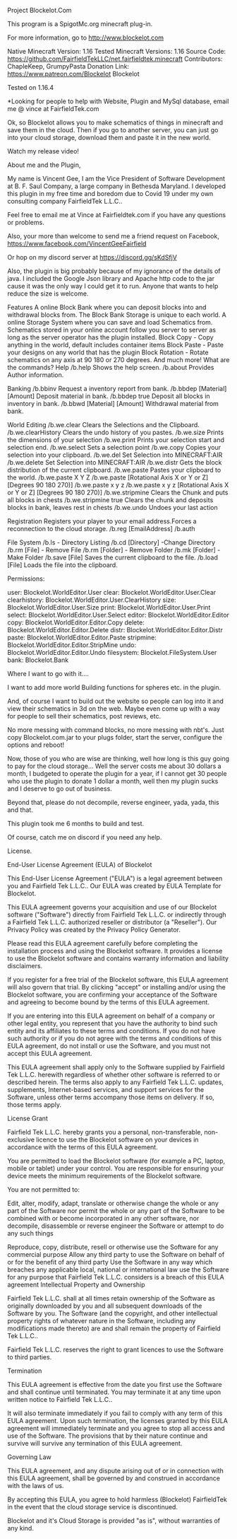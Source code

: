 Project Blockelot.Com

This program is a SpigotMc.org minecraft plug-in.

For more information, go to http://www.blockelot.com

Native Minecraft Version:
1.16
Tested Minecraft Versions:
1.16
Source Code:
https://github.com/FairfieldTekLLC/net.fairfieldtek.minecraft
Contributors:
ChapleKeep, GrumpyPasta
Donation Link:
https://www.patreon.com/Blockelot
Blockelot

Tested on 1.16.4

*Looking for people to help with Website, Plugin and MySql database, email me @ vince at FairfieldTek.com


Ok, so Blockelot allows you to make schematics of things in minecraft and save them in the cloud. Then if you go to another server, you can just go into your cloud storage, download them and paste it in the new world.

Watch my release video!



About me and the Plugin,

My name is Vincent Gee, I am the Vice President of Software Development at B. F. Saul Company, a large company in Bethesda Maryland. I developed this plugin in my free time and boredom due to Covid 19 under my own consulting company FairfieldTek L.L.C..

Feel free to email me at Vince at Fairfieldtek.com if you have any questions or problems.

Also, your more than welcome to send me a friend request on Facebook, https://www.facebook.com/VincentGeeFairfield

Or hop on my discord server at https://discord.gg/sKdSfjV

Also, the plugin is big probably because of my ignorance of the details of java. I included the Google Json library and Apache http code to the jar cause it was the only way I could get it to run. Anyone that wants to help reduce the size is welcome.



Features
A online Block Bank where you can deposit blocks into and withdrawal blocks from.
The Block Bank Storage is unique to each world.
A online Storage System where you can save and load Schematics from.
Schematics stored in your online account follow you server to server as long as the server operator has the plugin installed.
Block Copy - Copy anything in the world, default includes container items
Block Paste - Paste your designs on any world that has the plugin
Block Rotation - Rotate schematics on any axis at 90 180 or 270 degrees.
And much more!
What are the commands?
Help
/b.help Shows the help screen.
/b.about Provides Author information.

Banking
/b.bbinv Request a inventory report from bank.
/b.bbdep [Material] [Amount] Deposit material in bank.
/b.bbdep true Deposit all blocks in inventory in bank.
/b.bbwd [Material] [Amount] Withdrawal material from bank.

World Editing
/b.we.clear Clears the Selections and the Clipboard.
/b.we.clearHistory Clears the undo history of you pastes.
/b.we.size Prints the dimensions of your selection
/b.we.print Prints your selection start and selection end.
/b.we.select Sets a selection point
/b.we.copy Copies your selection into your clipboard.
/b.we.del Set Selection into MINECRAFT:AIR
/b.we.delete Set Selection into MINECRAFT:AIR
/b.we.distr Gets the block distribution of the current clipboard.
/b.we.paste Pastes your clipboard to the world.
/b.we.paste X Y Z
/b.we.paste [Rotational Axis X or Y or Z] [Degrees 90 180 270)]
/b.we.paste x y z
/b.we.paste x y z [Rotational Axis X or Y or Z] [Degrees 90 180 270)]
/b.we.stripmine Clears the Chunk and puts all blocks in chests
/b.we.stripmine true Clears the chunk and deposits blocks in bank, leaves rest in chests
/b.we.undo Undoes your last action

Registration
Registers your player to your email address.Forces a reconnection to the cloud storage.
/b.reg [EmailAddress]
/b.auth


File System
/b.ls - Directory Listing
/b.cd [Directory] -Change Directory
/b.rm [File] - Remove File
/b.rm [Folder] - Remove Folder
/b.mk [Folder] - Make Folder
/b.save [File] Saves the current clipboard to the file.
/b.load [File] Loads the file into the clipboard.

Permissions:

user: Blockelot.WorldEditor.User
clear: Blockelot.WorldEditor.User.Clear
clearhistory: Blockelot.WorldEditor.User.ClearHistory
size: Blockelot.WorldEditor.User.Size
print: Blockelot.WorldEditor.User.Print
select: Blockelot.WorldEditor.User.Select
editor: Blockelot.WorldEditor.Editor
copy: Blockelot.WorldEditor.Editor.Copy
delete: Blockelot.WorldEditor.Editor.Delete
distr: Blockelot.WorldEditor.Editor.Distr
paste: Blockelot.WorldEditor.Editor.Paste
stripmine: Blockelot.WorldEditor.Editor.StripMine
undo: Blockelot.WorldEditor.Editor.Undo
filesystem: Blockelot.FileSystem.User
bank: Blockelot.Bank



Where I want to go with it....

I want to add more world Building functions for spheres etc. in the plugin.

And, of course I want to build out the website so people can log into it and view their schematics in 3d on the web. Maybe even come up with a way for people to sell their schematics, post reviews, etc.

No more messing with command blocks, no more messing with nbt's. Just copy Blockelot.com.jar to your plugs folder, start the server, configure the options and reboot!

Now, those of you who are wise are thinking, well how long is this guy going to pay for the cloud storage... Well the server costs me about 30 dollars a month, I budgeted to operate the plugin for a year, if I cannot get 30 people who use the plugin to donate 1 dollar a month, well then my plugin sucks and I deserve to go out of business.

Beyond that, please do not decompile, reverse engineer, yada, yada, this and that.

This plugin took me 6 months to build and test.

Of course, catch me on discord if you need any help.



License.


End-User License Agreement (EULA) of Blockelot


This End-User License Agreement ("EULA") is a legal agreement between you and Fairfield Tek L.L.C.. Our EULA was created by EULA Template for Blockelot.


This EULA agreement governs your acquisition and use of our Blockelot software ("Software") directly from Fairfield Tek L.L.C. or indirectly through a Fairfield Tek L.L.C. authorized reseller or distributor (a "Reseller"). Our Privacy Policy was created by the Privacy Policy Generator.


Please read this EULA agreement carefully before completing the installation process and using the Blockelot software. It provides a license to use the Blockelot software and contains warranty information and liability disclaimers.


If you register for a free trial of the Blockelot software, this EULA agreement will also govern that trial. By clicking "accept" or installing and/or using the Blockelot software, you are confirming your acceptance of the Software and agreeing to become bound by the terms of this EULA agreement.


If you are entering into this EULA agreement on behalf of a company or other legal entity, you represent that you have the authority to bind such entity and its affiliates to these terms and conditions. If you do not have such authority or if you do not agree with the terms and conditions of this EULA agreement, do not install or use the Software, and you must not accept this EULA agreement.


This EULA agreement shall apply only to the Software supplied by Fairfield Tek L.L.C. herewith regardless of whether other software is referred to or described herein. The terms also apply to any Fairfield Tek L.L.C. updates, supplements, Internet-based services, and support services for the Software, unless other terms accompany those items on delivery. If so, those terms apply.


License Grant


Fairfield Tek L.L.C. hereby grants you a personal, non-transferable, non-exclusive licence to use the Blockelot software on your devices 
in accordance with the terms of this EULA agreement.


You are permitted to load the Blockelot software (for example a PC, laptop, mobile or tablet) under your control. You are responsible
for ensuring your device meets the minimum requirements of the Blockelot software.


You are not permitted to:

Edit, alter, modify, adapt, translate or otherwise change the whole or any part of the Software nor permit the whole or any part of
the Software to be combined with or become incorporated in any other software, nor decompile, disassemble or reverse engineer the 
Software or attempt to do any such things


Reproduce, copy, distribute, resell or otherwise use the Software for any commercial purpose
Allow any third party to use the Software on behalf of or for the benefit of any third party
Use the Software in any way which breaches any applicable local, national or international law
use the Software for any purpose that Fairfield Tek L.L.C. considers is a breach of this EULA agreement
Intellectual Property and Ownership


Fairfield Tek L.L.C. shall at all times retain ownership of the Software as originally downloaded by you and all subsequent downloads
 of the Software by you. The Software (and the copyright, and other intellectual property rights of whatever nature in the Software,
 including any modifications made thereto) are and shall remain the property of Fairfield Tek L.L.C..


Fairfield Tek L.L.C. reserves the right to grant licences to use the Software to third parties.

Termination

This EULA agreement is effective from the date you first use the Software and shall continue until terminated. 
You may terminate it at any time upon written notice to Fairfield Tek L.L.C..

It will also terminate immediately if you fail to comply with any term of this EULA agreement. Upon such termination,
 the licenses granted by this EULA agreement will immediately terminate and you agree to stop all access and use of the Software.
The provisions that by their nature continue and survive will survive any termination of this EULA agreement.

Governing Law

This EULA agreement, and any dispute arising out of or in connection with this EULA agreement, 
shall be governed by and construed in accordance with the laws of us.

By accepting this EULA, you agree to hold harmless (Blockelot) FairfieldTek in the event that the cloud storage service is discontinued.

Blockelot and it's Cloud Storage is provided "as is", without warranties of any kind.
